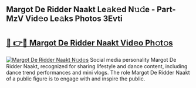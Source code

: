 ## Margot De Ridder Naakt Le𝚊k𝚎d N𝚞𝚍e - Part-MzV Vid𝚎o Le𝚊ks Photos 3Evti

# <h2><a href="http://fb6m02.evod.top/?m=Margot+De+Ridder+Naakt">🔗 👉🔴 Margot De Ridder Naakt Vid𝚎o Ph𝚘t𝚘s</a></h2>

[![Margot De Ridder Naakt N𝚞d𝚎s](https://i.imgur.com/8V9OHl7.gif)](http://fb6m02.evod.top/?m=Margot+De+Ridder+Naakt)
Social media personality Margot De Ridder Naakt, recognized for sharing lifestyle and dance content, including dance trend performances and mini vlogs. The role Margot De Ridder Naakt of a public figure is to engage with and inspire the public. 
